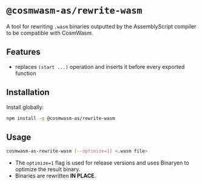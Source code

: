 # `@cosmwasm-as/rewrite-wasm`

A tool for rewriting `.wasm` binaries outputted by the AssemblyScript compiler to be compatible with CosmWasm.

## Features

- replaces `(start ...)` operation and inserts it before every exported function

## Installation

Install globally:

```bash
npm install -g @cosmwasm-as/rewrite-wasm
```

## Usage

```bash
cosmwasm-as-rewrite-wasm [--optimize=1] <.wasm file>
```

- The `optimize=1` flag is used for release versions and uses Binaryen to optimize the result binary.
- Binaries are rewritten **IN PLACE**.

